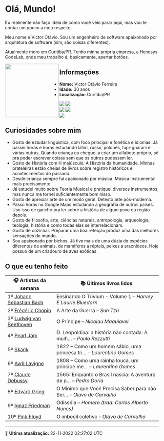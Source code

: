 # Olá, Mundo!

Eu realmente não faço ideia de como você veio parar aqui, mas vou te contar um pouco a meu respeito.

Meu nome é Victor Otávio. Sou um engenheiro de software apaixonado por arquitetura de software (sim, são coisas diferentes).

Atualmente moro em Curitiba/PR. Tenho minha própria empresa, a Henesys CodeLab, onde meu trabalho é, basicamente, apertar botões.

<img align="left" src="https://github.com/vctrtvfrrr/vctrtvfrrr/raw/master/octocat.png" alt="" width="175" />

## Informações

- **Nome:** Victor Otávio Ferreira
- **Idade:** 30 anos
- **Localização:** Curitiba/PR

[![](https://img.shields.io/badge/LinkedIn-victorotavio-blue)](https://www.linkedin.com/in/victorotavio/) [![](https://img.shields.io/badge/Twitter-@vctrtvfrrr-blue)](https://twitter.com/vctrtvfrrr)  
[![](https://img.shields.io/badge/GitHub-vctrtvfrrr-24292e)](https://github.com/vctrtvfrrr) [![](https://img.shields.io/badge/GitLab-vctrtvfrrr-ec5d16)](https://gitlab.com/vctrtvfrrr)  
[![](https://img.shields.io/badge/Email-victor@otavioferreira.com.br-red)](mailto:victor@otavioferreira.com.br)  

## Curiosidades sobre mim

-   Gosto de estudar linguística, com foco principal e fonética e idiomas. Já passei horas e horas estudando latim, russo, polonês, tupi-guarani e várias outras. Quando criança eu cheguei a criar um alfabeto próprio, só pra poder escrever coisas sem que os outros pudessem ler.
-   Gosto de História com H maiúsculo. A História da humanidade. Minhas prateleiras estão cheias de livros sobre registro históricos e acontecimentos do passado.
-   Desde criança sempre fui apaixonado por música. Música instrumental mais precisamente.
-   Já estudei muito sobre Teoria Musical e pratiquei diversos instrumentos, mas nunca me tornei suficientemente bom nisso.
-   Gosto de apreciar arte de um modo geral. Detesto arte pós-moderna.
-   Passo horas no Google Maps estudando a geografia de outros países. Uso isso de gancho pra ler sobre a história de algum povo ou região depois.
-   Gosto de filosofia, arte, ciências naturais, antropologia, arqueologia, teologia, história e como todas elas se interrelacionam.
-   Gosto de cozinhar. Preparar uma boa refeição produz uma das melhores sensações do mundo.
-   Sou apaixonado por bichos. Já tive mais de uma dúzia de espécies diferentes de animais, de mamiferos a répteis, peixes a aracnídeos. Hoje possuo de um criadouro de aves exóticas.


## O que eu tenho feito

|                            🎧 Artistas da semana                            |                      📚 Últimos livros lidos                      |
|-----------------------------------------------------------------------------|-------------------------------------------------------------------|
| 1º [Johann Sebastian Bach](https://www.last.fm/music/Johann+Sebastian+Bach) | Ensinando O Trivium - Volume 1	–	_Harvey E Laurie Bluedorn_         |
| 2º [Frédéric Chopin](https://www.last.fm/music/Fr%C3%A9d%C3%A9ric+Chopin)   | A Arte da Guerra	–	_Sun Tzu_                                        |
| 3º [Ludwig van Beethoven](https://www.last.fm/music/Ludwig+van+Beethoven)   | O Príncipe	–	_Nicolau Maquiavel_                                    |
| 4º [Pearl Jam](https://www.last.fm/music/Pearl+Jam)                         | D. Leopoldina: a história não contada: A mulh…	–	_Paulo Rezzutti_   |
| 5º [Skank](https://www.last.fm/music/Skank)                                 | 1822 – Como um homem sábio, uma princesa tri…	–	_Laurentino Gomes_  |
| 6º [Avril Lavigne](https://www.last.fm/music/Avril+Lavigne)                 | 1808 – Como uma rainha louca, um príncipe me…	–	_Laurentino Gomes_  |
| 7º [Claude Debussy](https://www.last.fm/music/Claude+Debussy)               | 1565: Enquanto o Brasil nascia: A aventura de p…	–	_Pedro Doria_    |
| 8º [Edvard Grieg](https://www.last.fm/music/Edvard+Grieg)                   | O Mínimo que Você Precisa Saber para não Ser…	–	_Olavo de Carvalho_ |
| 9º [Ignaz Friedman](https://www.last.fm/music/Ignaz+Friedman)               | Odisséia	–	_Homero (trad. Carlos Alberto Nunes)_                    |
| 10º [Pink Floyd](https://www.last.fm/music/Pink+Floyd)                      | O imbecil coletivo	–	_Olavo de Carvalho_                            |


---

🚀 **Última atualização:** 22-11-2022 02:27:02 UTC